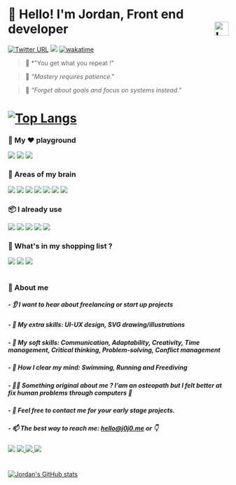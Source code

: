 # 👋 Hello! I'm Jordan, Front end developer <img align="right" width="32" alt="Languages Icons" src="https://user-images.githubusercontent.com/100964858/192102949-9dd67e66-8702-4c6e-b015-f795090c74ee.svg"> 
[![Twitter URL](https://img.shields.io/twitter/url/https/twitter.com/hello__j0j0.svg?style=social&label=Follow%20%40hello__j0j0)](https://twitter.com/hello__j0j0)  <img src= "https://hits.seeyoufarm.com/api/count/incr/badge.svg?url=https%3A%2F%2Fgithub.com%2F{username}1212%2Fhit-counter"> [![wakatime](https://wakatime.com/badge/user/91dfa46b-6ffd-4bd2-ae47-99ed58afd6aa.svg)](https://wakatime.com/@91dfa46b-6ffd-4bd2-ae47-99ed58afd6aa) 

> 💪 *"You get what you repeat !"


> 🐢 *"Mastery requires patience."*

> 🐜 *"Forget about goals and focus on systems instead."*

# [![Top Langs](https://github-readme-stats.vercel.app/api/top-langs/?username=j0j032&layout=compact&theme=swift)](https://github.com/anuraghazra/github-readme-stats)

### 🎢 My ♥️ playground 
<img src= "https://img.shields.io/badge/React-20232A?style=for-the-badge&logo=react&logoColor=61DAFB"> <img src= "https://img.shields.io/badge/Sass-CC6699?style=for-the-badge&logo=sass&logoColor=white"> <img src= "https://img.shields.io/badge/IntelliJ_IDEA-000000.svg?style=for-the-badge&logo=intellij-idea&logoColor=white"> 

### 🧠 Areas of my brain
<img src= "https://img.shields.io/badge/mac%20os-000000?style=for-the-badge&logo=apple&logoColor=white"> <img src= "https://img.shields.io/badge/Notion-000000?style=for-the-badge&logo=notion&logoColor=white"> <img src= "https://img.shields.io/badge/JavaScript-323330?style=for-the-badge&logo=javascript&logoColor=F7DF1E"> <img src= "https://img.shields.io/badge/CSS3-1572B6?style=for-the-badge&logo=css3&logoColor=white"> <img src= "https://img.shields.io/badge/HTML5-E34F26?style=for-the-badge&logo=html5&logoColor=white"> <img src= "https://img.shields.io/badge/Figma-F24E1E?style=for-the-badge&logo=figma&logoColor=white"> <img src= "https://img.shields.io/badge/Jira-0052CC?style=for-the-badge&logo=Jira&logoColor=white">

### 📦 I already use
<img src= "https://img.shields.io/badge/Redux-593D88?style=for-the-badge&logo=redux&logoColor=white"> <img src= "https://img.shields.io/badge/MongoDB-4EA94B?style=for-the-badge&logo=mongodb&logoColor=white"> <img src= "https://img.shields.io/badge/TypeScript-007ACC?style=for-the-badge&logo=typescript&logoColor=white"> <img src= "https://img.shields.io/badge/Jest-C21325?style=for-the-badge&logo=jest&logoColor=white"> <img src= "https://img.shields.io/badge/firebase-ffca28?style=for-the-badge&logo=firebase&logoColor=black">
 
### 🛒 What's in my shopping list ?
<img src= "https://img.shields.io/badge/React_Native-20232A?style=for-the-badge&logo=react&logoColor=61DAFB"> <img src= "https://img.shields.io/badge/Swift-FA7343?style=for-the-badge&logo=swift&logoColor=white"> <img src= "https://img.shields.io/badge/next.js-000000?style=for-the-badge&logo=nextdotjs&logoColor=white">

#

### 🤙 About me
##### - 👂 I want to hear about freelancing or start up projects
##### - 🎨 My extra skills: UI-UX design, SVG drawing/illustrations
##### - 🤙 My soft skills: Communication, Adaptability, Creativity, Time management, Critical thinking, Problem-solving, Conflict management
##### - 🤯 How I clear my mind: Swimming, Running and Freediving
##### - 👨‍⚕️ Something original about me ? I'am an osteopath but I felt better at fix human problems through computers 🫢
##### - 💬 Feel free to contact me for your early stage projects.
##### - 📫 The best way to reach me: hello@j0j0.me or 👇

<a href="https://www.instagram.com/hello_j0j0_/" ><img src= "https://img.shields.io/badge/Instagram-E4405F?style=for-the-badge&logo=instagram&logoColor=white"></a> <a href="https://dribbble.com/hello__j0j0" ><img src= "https://img.shields.io/badge/Dribbble-EA4C89?style=for-the-badge&logo=dribbble&logoColor=white"> </a> <a href="www.linkedin.com/in/jordan-martinelli" ><img src= "https://img.shields.io/badge/LinkedIn-0077B5?style=for-the-badge&logo=linkedin&logoColor=white"> </a> <a href="https://open.spotify.com/user/31mijcdtr6d7elsikbfmzwr5tv5a" ><img src= "https://img.shields.io/badge/Spotify-1ED760?&style=for-the-badge&logo=spotify&logoColor=white"> </a> 

#

[![Jordan's GitHub stats](https://github-readme-stats.vercel.app/api?username=j0j032&count_private=true&show_icons=true&theme=swift)](https://github.com/j0j032/github-readme-stats)
